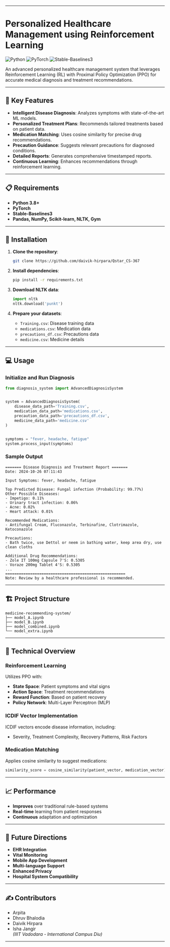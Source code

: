 

---

# Personalized Healthcare Management using Reinforcement Learning

![Python](https://img.shields.io/badge/python-3.8%2B-blue)
![PyTorch](https://img.shields.io/badge/PyTorch-2.0%2B-orange)
![Stable-Baselines3](https://img.shields.io/badge/stable--baselines3-latest-green)

An advanced personalized healthcare management system that leverages Reinforcement Learning (RL) with Proximal Policy Optimization (PPO) for accurate medical diagnosis and treatment recommendations.

---

## 🚀 Key Features

- **Intelligent Disease Diagnosis**: Analyzes symptoms with state-of-the-art ML models.
- **Personalized Treatment Plans**: Recommends tailored treatments based on patient data.
- **Medication Matching**: Uses cosine similarity for precise drug recommendations.
- **Precaution Guidance**: Suggests relevant precautions for diagnosed conditions.
- **Detailed Reports**: Generates comprehensive timestamped reports.
- **Continuous Learning**: Enhances recommendations through reinforcement learning.

---

## 📋 Requirements

- **Python 3.8+**
- **PyTorch**
- **Stable-Baselines3**
- **Pandas, NumPy, Scikit-learn, NLTK, Gym**

---

## 🔧 Installation

1. **Clone the repository**:
   ```bash
   git clone https://github.com/daivik-hirpara/Qstar_CS-367

   ```

2. **Install dependencies**:
   ```bash
   pip install -r requirements.txt
   ```

3. **Download NLTK data**:
   ```python
   import nltk
   nltk.download('punkt')
   ```

4. **Prepare your datasets**:
   - `Training.csv`: Disease training data
   - `medications.csv`: Medication data
   - `precautions_df.csv`: Precautions data
   - `medicine.csv`: Medicine details

---

## 💻 Usage

### Initialize and Run Diagnosis

```python
from diagnosis_system import AdvancedDiagnosisSystem


system = AdvancedDiagnosisSystem(
    disease_data_path='Training.csv',
    medication_data_path='medications.csv',
    precaution_data_path='precautions_df.csv',
    medicine_data_path='medicine.csv'
)


symptoms = "fever, headache, fatigue"
system.process_input(symptoms)
```

### Sample Output

```
======= Disease Diagnosis and Treatment Report =======
Date: 2024-10-26 07:11:43

Input Symptoms: fever, headache, fatigue

Top Predicted Disease: Fungal infection (Probability: 99.77%)
Other Possible Diseases:
- Impetigo: 0.11%
- Urinary tract infection: 0.06%
- Acne: 0.02%
- Heart attack: 0.01%

Recommended Medications: 
- Antifungal Cream, Fluconazole, Terbinafine, Clotrimazole, Ketoconazole

Precautions:
- Bath twice, use Dettol or neem in bathing water, keep area dry, use clean cloths

Additional Drug Recommendations:
- Zole IT 100mg Capsule 7'S: 0.5305
- Voraze 200mg Tablet 4'S: 0.5305
...
=====================================================
Note: Review by a healthcare professional is recommended.
```

---

## 🏗 Project Structure

```
medicine-recommending-system/
├── model_A.ipynb
├── model_B.ipynb
├── model_combined.ipynb
└── model_extra.ipynb
```

---

## 🔬 Technical Overview

### Reinforcement Learning

Utilizes PPO with:
- **State Space**: Patient symptoms and vital signs
- **Action Space**: Treatment recommendations
- **Reward Function**: Based on patient recovery
- **Policy Network**: Multi-Layer Perceptron (MLP)

### ICDIF Vector Implementation

ICDIF vectors encode disease information, including:
- Severity, Treatment Complexity, Recovery Patterns, Risk Factors

### Medication Matching

Applies cosine similarity to suggest medications:
```python
similarity_score = cosine_similarity(patient_vector, medication_vector)
```

---

## 📈 Performance

- **Improves** over traditional rule-based systems
- **Real-time** learning from patient responses
- **Continuous** adaptation and optimization

---

## 🎯 Future Directions

- **EHR Integration**
- **Vital Monitoring**
- **Mobile App Development**
- **Multi-language Support**
- **Enhanced Privacy**
- **Hospital System Compatibility**

---

## ✍️ Contributors

- Arpita
- Dhruv Bhalodia
- Daivik Hirpara
- Isha Jangir  
*(IIIT Vadodara - International Campus Diu)*

--- 
